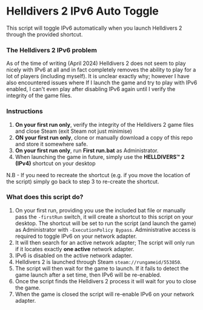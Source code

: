 # Helldivers 2 IPv6 Auto Toggle
This script will toggle IPv6 automatically when you launch Helldivers 2 through the provided shortcut.

### The Helldivers 2 IPv6 problem
As of the time of writing (April 2024) Helldivers 2 does not seem to play nicely with IPv6 at all and in fact completely removes the ability to play for a lot of players (including myself). It is unclear exactly why; however I have also encountered issues where If I launch the game and try to play with IPv6 enabled, I can't even play after disabling IPv6 again until I verify the integrity of the game files.

### Instructions
1. **On your first run only**, verify the integrity of the Helldivers 2 game files and close Steam (exit Steam not just minimise)
2. **ON your first run only**, clone or manually download a copy of this repo and store it somewhere safe.
3. **On your first run only**, run **First run.bat** as Administrator.
4. When launching the game in future, simply use the **HELLDIVERS™ 2 (IPv4)** shortcut on your desktop

N.B - If you need to recreate the shortcut (e.g. if you move the location of the script) simply go back to step 3 to re-create the shortcut.

### What does this script do?
1. On your first run, providing you use the included bat file or manually pass the `-firstRun` switch, it will create a shortcut to this script on your desktop. The shortcut will be set to run the script (and launch the game) as Administrator with `-ExecutionPolicy Bypass`. Administrative access is required to toggle IPv6 on your network adapter.
2. It will then search for an active network adapter; The script will only run if it locates exactly **one active** network adapter.
3. IPv6 is disabled on the active network adapter.
4. Helldivers 2 is launched through Steam `steam://rungameid/553850`.
5. The script will then wait for the game to launch. If it fails to detect the game launch after a set time, then IPv6 will be re-enabled.
6. Once the script finds the Helldivers 2 process it will wait for you to close the game.
7. When the game is closed the script will re-enable IPv6 on your network adapter.